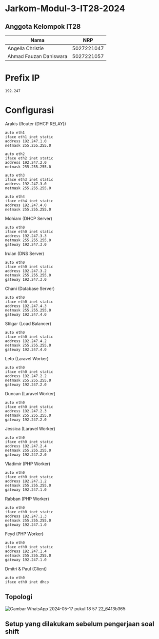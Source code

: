 # Jarkom-Modul-3-IT28-2024

## Anggota Kelompok IT28

| Nama  | NRP | 
| ----------- | ----------- |
| Angella Christie | 5027221047 | 
| Ahmad Fauzan Daniswara | 5027221057 |

# Prefix IP 
`192.247`

# Configurasi 
Arakis (Router (DHCP RELAY))
```
auto eth1
iface eth1 inet static
address 192.247.1.0
netmask 255.255.255.0

auto eth2
iface eth2 inet static
address 192.247.2.0
netmask 255.255.255.0

auto eth3
iface eth3 inet static
address 192.247.3.0
netmask 255.255.255.0

auto eth4
iface eth4 inet static
address 192.247.4.0
netmask 255.255.255.0
```
Mohiam (DHCP Server)
```
auto eth0
iface eth0 inet static
address 192.247.3.3
netmask 255.255.255.0
gateway 192.247.3.0
```
Irulan (DNS Server)
```
auto eth0
iface eth0 inet static
address 192.247.3.2
netmask 255.255.255.0
gateway 192.247.3.0
```
Chani (Database Server)
```
auto eth0
iface eth0 inet static
address 192.247.4.3
netmask 255.255.255.0
gateway 192.247.4.0
```
Stilgar (Load Balancer)
```
auto eth0
iface eth0 inet static
address 192.247.4.2
netmask 255.255.255.0
gateway 192.247.4.0
```
Leto (Laravel Worker)
```
auto eth0
iface eth0 inet static
address 192.247.2.2
netmask 255.255.255.0
gateway 192.247.2.0
```
Duncan (Laravel Worker)
```
auto eth0
iface eth0 inet static
address 192.247.2.3
netmask 255.255.255.0
gateway 192.247.2.0
```
Jessica (Laravel Worker)
```
auto eth0
iface eth0 inet static
address 192.247.2.4
netmask 255.255.255.0
gateway 192.247.2.0
```
Vladimir (PHP Worker)
```
auto eth0
iface eth0 inet static
address 192.247.1.2
netmask 255.255.255.0
gateway 192.247.1.0
```
Rabban (PHP Worker)
```
auto eth0
iface eth0 inet static
address 192.247.1.3
netmask 255.255.255.0
gateway 192.247.1.0
```
Feyd (PHP Worker)
```
auto eth0
iface eth0 inet static
address 192.247.1.4
netmask 255.255.255.0
gateway 192.247.1.0
```
Dmitri & Paul (Client)
```
auto eth0
iface eth0 inet dhcp
```
## Topologi 
![Gambar WhatsApp 2024-05-17 pukul 18 57 22_6413b365](https://github.com/Angel0010/Jarkom-Modul-3-IT28-2024/assets/131789727/71a0cb45-e68c-4236-8ddc-2725eba1a195)

## Setup yang dilakukam sebelum pengerjaan soal shift 
